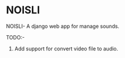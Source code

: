 # NOISLI

NOISLI- A django web app for manage sounds.


TODO:-

1. Add support for convert video file to audio.




